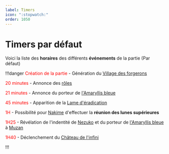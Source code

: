```yaml
---
label: Timers
icon: ":stopwatch:"
order: 1050
---
```


# Timers par défaut


Voici la liste des **horaires** des différents **événements** de la partie (Par défaut)

!!!danger
<d style="color:red;"> Création de la partie </d> - Génération du [Village des forgerons](./village)

<d style="color:red;"> 20 minutes </d> - Annonce des [rôles](../roles)

<d style="color:red;"> 21 minutes </d> - Annonce du porteur de [l'Amaryllis bleue](./ab)

<d style="color:red;"> 45 minutes </d> - Apparition de la [Lame d'éradication](./eradication)

<d style="color:red;"> 1H </d> - Possibilité pour [Nakime](../roles/demon/nakime) d'effectuer la **réunion des lunes supérieures**

<d style="color:red;"> 1H25 </d> - Révélation de l'indentité de [Nezuko](../roles/slayer/nezuko) et du porteur de [l'Amaryllis bleue](./ab) à [Muzan](../roles/demon/muzan)

<d style="color:red;"> 1H40 </d> - Déclenchement du [Château de l'infini](./cdi)

!!!
